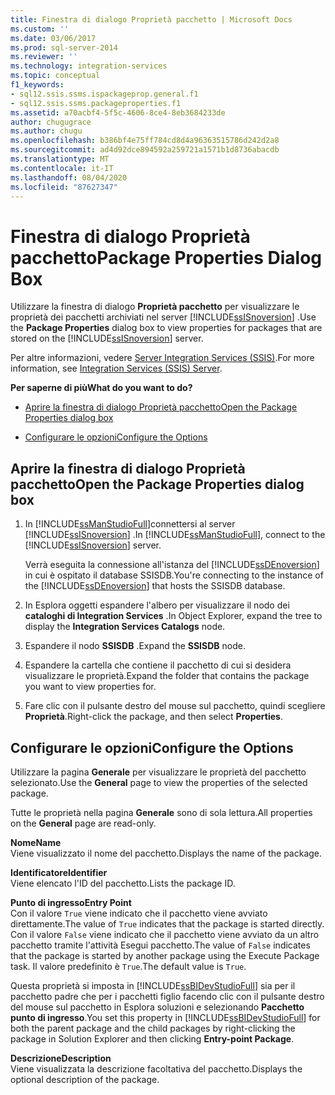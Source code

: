 ```yaml
---
title: Finestra di dialogo Proprietà pacchetto | Microsoft Docs
ms.custom: ''
ms.date: 03/06/2017
ms.prod: sql-server-2014
ms.reviewer: ''
ms.technology: integration-services
ms.topic: conceptual
f1_keywords:
- sql12.ssis.ssms.ispackageprop.general.f1
- sql12.ssis.ssms.packageproperties.f1
ms.assetid: a70acbf4-5f5c-4606-8ce4-8eb3684233de
author: chugugrace
ms.author: chugu
ms.openlocfilehash: b386bf4e75ff784cd8d4a96363515786d242d2a8
ms.sourcegitcommit: ad4d92dce894592a259721a1571b1d8736abacdb
ms.translationtype: MT
ms.contentlocale: it-IT
ms.lasthandoff: 08/04/2020
ms.locfileid: "87627347"
---
```

# <a name="package-properties-dialog-box"></a><span data-ttu-id="9bad8-102">Finestra di dialogo Proprietà pacchetto</span><span class="sxs-lookup"><span data-stu-id="9bad8-102">Package Properties Dialog Box</span></span>
  <span data-ttu-id="9bad8-103">Utilizzare la finestra di dialogo **Proprietà pacchetto** per visualizzare le proprietà dei pacchetti archiviati nel server [!INCLUDE[ssISnoversion](../../includes/ssisnoversion-md.md)] .</span><span class="sxs-lookup"><span data-stu-id="9bad8-103">Use the **Package Properties** dialog box to view properties for packages that are stored on the [!INCLUDE[ssISnoversion](../../includes/ssisnoversion-md.md)] server.</span></span>  
  
 <span data-ttu-id="9bad8-104">Per altre informazioni, vedere [Server Integration Services &#40;SSIS&#41;](integration-services-ssis-server-and-catalog.md).</span><span class="sxs-lookup"><span data-stu-id="9bad8-104">For more information, see [Integration Services &#40;SSIS&#41; Server](integration-services-ssis-server-and-catalog.md).</span></span>  
  
 <span data-ttu-id="9bad8-105">**Per saperne di più**</span><span class="sxs-lookup"><span data-stu-id="9bad8-105">**What do you want to do?**</span></span>  
  
-   [<span data-ttu-id="9bad8-106">Aprire la finestra di dialogo Proprietà pacchetto</span><span class="sxs-lookup"><span data-stu-id="9bad8-106">Open the Package Properties dialog box</span></span>](#open_dialog)  
  
-   [<span data-ttu-id="9bad8-107">Configurare le opzioni</span><span class="sxs-lookup"><span data-stu-id="9bad8-107">Configure the Options</span></span>](#options)  
  
##  <a name="open-the-package-properties-dialog-box"></a><a name="open_dialog"></a> <span data-ttu-id="9bad8-108">Aprire la finestra di dialogo Proprietà pacchetto</span><span class="sxs-lookup"><span data-stu-id="9bad8-108">Open the Package Properties dialog box</span></span>  
  
1.  <span data-ttu-id="9bad8-109">In [!INCLUDE[ssManStudioFull](../../includes/ssmanstudiofull-md.md)]connettersi al server [!INCLUDE[ssISnoversion](../../includes/ssisnoversion-md.md)] .</span><span class="sxs-lookup"><span data-stu-id="9bad8-109">In [!INCLUDE[ssManStudioFull](../../includes/ssmanstudiofull-md.md)], connect to the [!INCLUDE[ssISnoversion](../../includes/ssisnoversion-md.md)] server.</span></span>  
  
     <span data-ttu-id="9bad8-110">Verrà eseguita la connessione all'istanza del [!INCLUDE[ssDEnoversion](../../includes/ssdenoversion-md.md)] in cui è ospitato il database SSISDB.</span><span class="sxs-lookup"><span data-stu-id="9bad8-110">You're connecting to the instance of the [!INCLUDE[ssDEnoversion](../../includes/ssdenoversion-md.md)] that hosts the SSISDB database.</span></span>  
  
2.  <span data-ttu-id="9bad8-111">In Esplora oggetti espandere l'albero per visualizzare il nodo dei **cataloghi di Integration Services** .</span><span class="sxs-lookup"><span data-stu-id="9bad8-111">In Object Explorer, expand the tree to display the **Integration Services Catalogs** node.</span></span>  
  
3.  <span data-ttu-id="9bad8-112">Espandere il nodo **SSISDB** .</span><span class="sxs-lookup"><span data-stu-id="9bad8-112">Expand the **SSISDB** node.</span></span>  
  
4.  <span data-ttu-id="9bad8-113">Espandere la cartella che contiene il pacchetto di cui si desidera visualizzare le proprietà.</span><span class="sxs-lookup"><span data-stu-id="9bad8-113">Expand the folder that contains the package you want to view properties for.</span></span>  
  
5.  <span data-ttu-id="9bad8-114">Fare clic con il pulsante destro del mouse sul pacchetto, quindi scegliere **Proprietà**.</span><span class="sxs-lookup"><span data-stu-id="9bad8-114">Right-click the package, and then select **Properties**.</span></span>  
  
##  <a name="configure-the-options"></a><a name="options"></a> <span data-ttu-id="9bad8-115">Configurare le opzioni</span><span class="sxs-lookup"><span data-stu-id="9bad8-115">Configure the Options</span></span>  
 <span data-ttu-id="9bad8-116">Utilizzare la pagina **Generale** per visualizzare le proprietà del pacchetto selezionato.</span><span class="sxs-lookup"><span data-stu-id="9bad8-116">Use the **General** page to view the properties of the selected package.</span></span>  
  
 <span data-ttu-id="9bad8-117">Tutte le proprietà nella pagina **Generale** sono di sola lettura.</span><span class="sxs-lookup"><span data-stu-id="9bad8-117">All properties on the **General** page are read-only.</span></span>  
  
 <span data-ttu-id="9bad8-118">**Nome**</span><span class="sxs-lookup"><span data-stu-id="9bad8-118">**Name**</span></span>  
 <span data-ttu-id="9bad8-119">Viene visualizzato il nome del pacchetto.</span><span class="sxs-lookup"><span data-stu-id="9bad8-119">Displays the name of the package.</span></span>  
  
 <span data-ttu-id="9bad8-120">**Identificatore**</span><span class="sxs-lookup"><span data-stu-id="9bad8-120">**Identifier**</span></span>  
 <span data-ttu-id="9bad8-121">Viene elencato l'ID del pacchetto.</span><span class="sxs-lookup"><span data-stu-id="9bad8-121">Lists the package ID.</span></span>  
  
 <span data-ttu-id="9bad8-122">**Punto di ingresso**</span><span class="sxs-lookup"><span data-stu-id="9bad8-122">**Entry Point**</span></span>  
 <span data-ttu-id="9bad8-123">Con il valore `True` viene indicato che il pacchetto viene avviato direttamente.</span><span class="sxs-lookup"><span data-stu-id="9bad8-123">The value of `True` indicates that the package is started directly.</span></span> <span data-ttu-id="9bad8-124">Con il valore `False` viene indicato che il pacchetto viene avviato da un altro pacchetto tramite l'attività Esegui pacchetto.</span><span class="sxs-lookup"><span data-stu-id="9bad8-124">The value of `False` indicates that the package is started by another package using the Execute Package task.</span></span> <span data-ttu-id="9bad8-125">Il valore predefinito è `True`.</span><span class="sxs-lookup"><span data-stu-id="9bad8-125">The default value is `True`.</span></span>  
  
 <span data-ttu-id="9bad8-126">Questa proprietà si imposta in [!INCLUDE[ssBIDevStudioFull](../../includes/ssbidevstudiofull-md.md)] sia per il pacchetto padre che per i pacchetti figlio facendo clic con il pulsante destro del mouse sul pacchetto in Esplora soluzioni e selezionando **Pacchetto punto di ingresso**.</span><span class="sxs-lookup"><span data-stu-id="9bad8-126">You set this property in [!INCLUDE[ssBIDevStudioFull](../../includes/ssbidevstudiofull-md.md)] for both the parent package and the child packages by right-clicking the package in Solution Explorer and then clicking **Entry-point Package**.</span></span>  
  
 <span data-ttu-id="9bad8-127">**Descrizione**</span><span class="sxs-lookup"><span data-stu-id="9bad8-127">**Description**</span></span>  
 <span data-ttu-id="9bad8-128">Viene visualizzata la descrizione facoltativa del pacchetto.</span><span class="sxs-lookup"><span data-stu-id="9bad8-128">Displays the optional description of the package.</span></span>  
  
  
